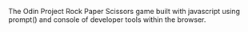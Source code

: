 The Odin Project Rock Paper Scissors game built with javascript using prompt() and console of developer tools within the browser.
